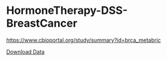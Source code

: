 # HormoneTherapy-DSS-BreastCancer

https://www.cbioportal.org/study/summary?id=brca_metabric

[Download Data](http://download.cbioportal.org/brca_metabric.tar.gz)
